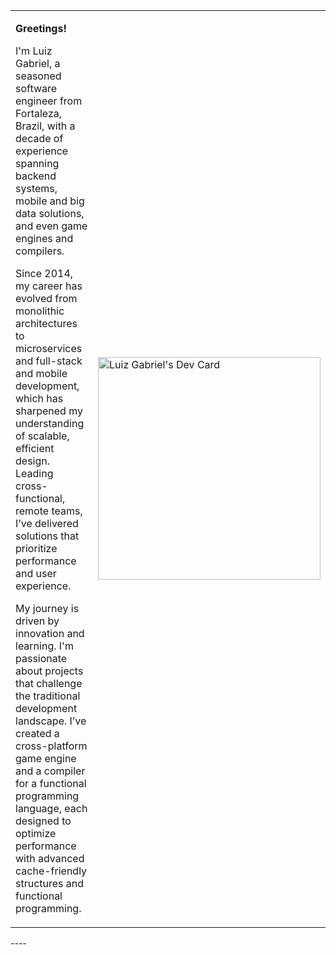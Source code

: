 
<table>
  <tr>
    <td>
      <p><b>Greetings!</b></p>
      <p>
        I'm Luiz Gabriel, a seasoned software engineer from Fortaleza, Brazil, with a decade of experience spanning backend systems, mobile and big data solutions, and even game engines and compilers.</p>
      <p>Since 2014, my career has evolved from monolithic architectures to microservices and full-stack and mobile development, which has sharpened my understanding of scalable, efficient design. 
        Leading cross-functional, remote teams, I’ve delivered solutions that prioritize performance and user experience.</p>
      <p>My journey is driven by innovation and learning.
        I'm passionate about projects that challenge the traditional development landscape.
        I’ve created a cross-platform game engine and a compiler for a functional programming language, each designed to optimize performance with advanced cache-friendly structures and functional programming.</p>
    </td>
    <td width="356px">
      <a href="https://app.daily.dev/luizgabriel">
        <img src="https://api.daily.dev/devcards/v2/CSftGDWVblJyWhh2FSxmw.png?r=wlv&type=default" width="356" alt="Luiz Gabriel's Dev Card"/>
      </a>
    </td>
  </tr>
</table>
----


